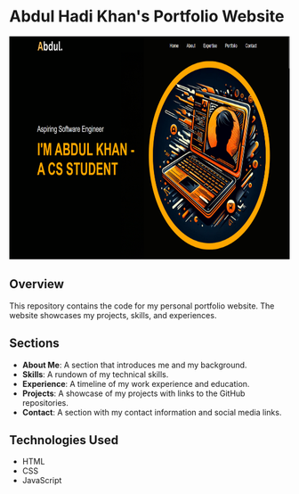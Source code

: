 # Abdul Hadi Khan's Portfolio Website

<a href="https://abdulhadikhan.netlify.app/" target="_blank" rel="noreferrer"> 
  <img height="400" src="./images/Screenshot.png">
</a>

## Overview

This repository contains the code for my personal portfolio website. The website showcases my projects, skills, and experiences.

## Sections

- **About Me**: A section that introduces me and my background.
- **Skills**: A rundown of my technical skills.
- **Experience**: A timeline of my work experience and education.
- **Projects**: A showcase of my projects with links to the GitHub repositories.
- **Contact**: A section with my contact information and social media links.

## Technologies Used

- HTML
- CSS
- JavaScript

<br>
